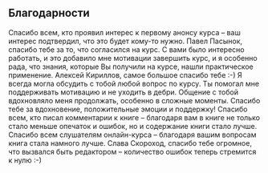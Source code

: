 ## Благодарности

Спасибо всем, кто проявил интерес к первому анонсу курса – ваш интерес подтвердил, что это будет кому-то нужно. Павел Пасынок, спасибо тебе за то, что согласился на курс. С вами было интересно работать, и это добавило мне мотивации завершить курс, и я особенно рада, что знания, которые Вы получили на курсе, нашли практическое применение. Алексей Кириллов, самое большое спасибо тебе :-) Я всегда могла обсудить с тобой любой вопрос по курсу. Ты помогал мне поддерживать мотивацию и не уходить в дебри. Общение с тобой вдохновляло меня продолжать, особенно в сложные моменты. Спасибо тебе за вдохновение, положительные эмоции и поддержку! Спасибо всем, кто писал комментарии к книге – благодаря вам в книге не только стало меньше опечаток и ошибок, но и содержание книги стало лучше. Спасибо всем слушателям онлайн-курса – благодаря вашим вопросам книга стала намного лучше. Слава Скороход, спасибо тебе огромное, что вызвался быть редактором – количество ошибок теперь стремится к нулю :-)
